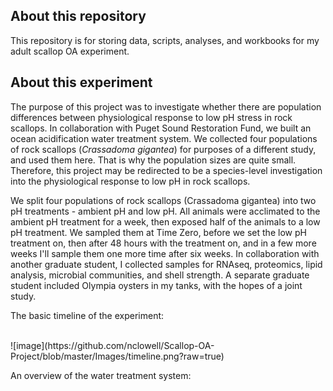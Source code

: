 ## About this repository ##

This repository is for storing data, scripts, analyses, and workbooks for my adult scallop OA experiment.

## About this experiment ##

The purpose of this project was to investigate whether there are population differences between physiological response to low pH stress in rock scallops. In collaboration with Puget Sound Restoration Fund, we built an ocean acidification water treatment system. We collected four populations of rock scallops (*Crassadoma gigantea*) for purposes of a different study, and used them here. That is why the population sizes are quite small. Therefore, this project may be redirected to be a species-level investigation into the physiological response to low pH in rock scallops.

We split four populations of rock scallops (Crassadoma gigantea) into two pH treatments - ambient pH and low pH. All animals were acclimated to the ambient pH treatment for a week, then exposed half of the animals to a low pH treatment. We sampled them at Time Zero, before we set the low pH treatment on, then after 48 hours with the treatment on, and in a few more weeks I'll sample them one more time after six weeks. In collaboration with another graduate student, I collected samples for RNAseq, proteomics, lipid analysis, microbial communities, and shell strength. A separate graduate student included Olympia oysters in my tanks, with the hopes of a joint study.

The basic timeline of the experiment:

<br>
![image](https://github.com/nclowell/Scallop-OA-Project/blob/master/Images/timeline.png?raw=true)
<br>

An overview of the water treatment system:

<br>
<br>
